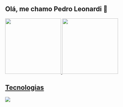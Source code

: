## Olá, me chamo Pedro Leonardi 👋

<link rel="stylesheet" type='text/css' href="https://cdn.jsdelivr.net/gh/devicons/devicon@latest/devicon.min.css" />

<div>
<a href="https://github.com/seu-usuário-aqui">
<img loading="lazy" height="180em" src="https://github-readme-stats.vercel.app/api/top-langs/?PedroLeonardi&layout=compact&langs_count=7&theme=dracula"/>
<img loading="lazy" height="180em" src="https://github-readme-stats.vercel.app/api?PedroLeonardi&show_icons=true&theme=dracula&include_all_commits=true&count_private=true"/>
</div>

## Tecnologias
<img src="https://cdn.jsdelivr.net/gh/devicons/devicon@latest/icons/javascript/javascript-original.svg" />
          
<!--
**PedroLeonardi/PedroLeonardi** is a ✨ _special_ ✨ repository because its `README.md` (this file) appears on your GitHub profile.

Here are some ideas to get you started:

- 🔭 I’m currently working on ...
- 🌱 I’m currently learning ...
- 👯 I’m looking to collaborate on ...
- 🤔 I’m looking for help with ...
- 💬 Ask me about ...
- 📫 How to reach me: ...
- 😄 Pronouns: ...
- ⚡ Fun fact: ...
-->

